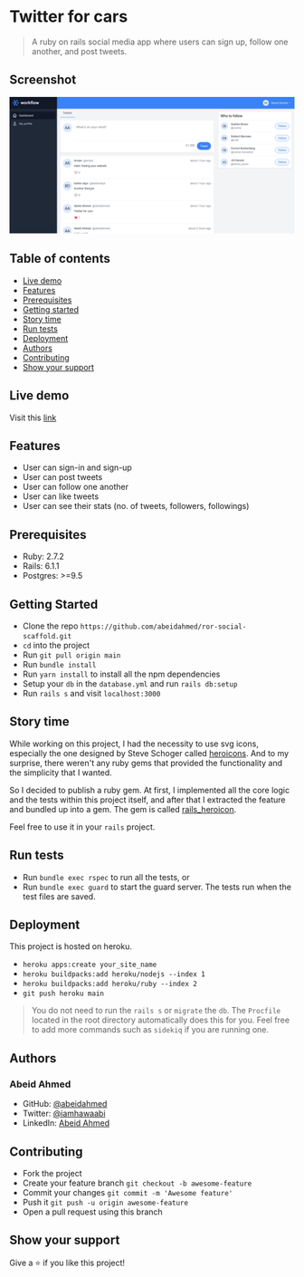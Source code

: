 # Twitter for cars

> A ruby on rails social media app where users can sign up, follow one another,
> and post tweets.

## Screenshot

![App screenshot](/public/images/screenshot.png)

## Table of contents

- [Live demo](#live-demo)
- [Features](#features)
- [Prerequisites](#prerequisites)
- [Getting started](#getting-started)
- [Story time](#story-time)
- [Run tests](#run-tests)
- [Deployment](#deployment)
- [Authors](#authors)
- [Contributing](#contributing)
- [Show your support](#show-your-support)

## Live demo

Visit this [link](https://twitter-for-cars.herokuapp.com/)

## Features

- User can sign-in and sign-up
- User can post tweets
- User can follow one another
- User can like tweets
- User can see their stats (no. of tweets, followers, followings)

## Prerequisites

- Ruby: 2.7.2
- Rails: 6.1.1
- Postgres: >=9.5

## Getting Started

- Clone the repo `https://github.com/abeidahmed/ror-social-scaffold.git`
- `cd` into the project
- Run `git pull origin main`
- Run `bundle install`
- Run `yarn install` to install all the npm dependencies
- Setup your `db` in the `database.yml` and run `rails db:setup`
- Run `rails s` and visit `localhost:3000`

## Story time

While working on this project, I had the necessity to use svg icons, especially
the one designed by Steve Schoger called [heroicons](https://heroicons.com/).
And to my surprise, there weren't any ruby gems that provided the functionality
and the simplicity that I wanted.

So I decided to publish a ruby gem. At first, I implemented all the core logic
and the tests within this project itself, and after that I extracted the feature
and bundled up into a gem. The gem is called [rails_heroicon](https://github.com/abeidahmed/rails-heroicon).

Feel free to use it in your `rails` project.

## Run tests

- Run `bundle exec rspec` to run all the tests, or
- Run `bundle exec guard` to start the guard server. The tests run when the test
  files are saved.

## Deployment

This project is hosted on heroku.

- `heroku apps:create your_site_name`
- `heroku buildpacks:add heroku/nodejs --index 1`
- `heroku buildpacks:add heroku/ruby --index 2`
- `git push heroku main`

> You do not need to run the `rails s` or `migrate` the `db`. The `Procfile`
> located in the root directory automatically does this for you. Feel free to
> add more commands such as `sidekiq` if you are running one.

## Authors

### Abeid Ahmed

- GitHub: [@abeidahmed](https://github.com/abeidahmed)
- Twitter: [@iamhawaabi](https://twitter.com/iamhawaabi)
- LinkedIn: [Abeid Ahmed](https://www.linkedin.com/in/abeidahmed/)

## Contributing

- Fork the project
- Create your feature branch `git checkout -b awesome-feature`
- Commit your changes `git commit -m 'Awesome feature'`
- Push it `git push -u origin awesome-feature`
- Open a pull request using this branch

## Show your support

Give a ⭐️ if you like this project!
